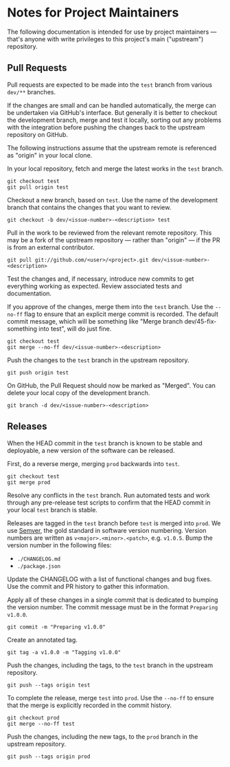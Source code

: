 # Notes for Project Maintainers

The following documentation is intended for use by project maintainers — that's anyone with write privileges to this project's main ("upstream") repository.

## Pull Requests

Pull requests are expected to be made into the ``test`` branch from various ``dev/**`` branches.

If the changes are small and can be handled automatically, the merge can be undertaken via GitHub's interface. But generally it is better to checkout the development branch, merge and test it locally, sorting out any problems with the integration before pushing the changes back to the upstream repository on GitHub. 

The following instructions assume that the upstream remote is referenced as "origin" in your local clone.

In your local repository, fetch and merge the latest works in the ``test`` branch.

```
git checkout test
git pull origin test
```

Checkout a new branch, based on ``test``. Use the name of the development branch that contains the changes that you want to review.

```
git checkout -b dev/<issue-number>-<description> test
```

Pull in the work to be reviewed from the relevant remote repository. This may be a fork of the upstream repository — rather than "origin" — if the PR is from an external contributor.

```
git pull git://github.com/<user>/<project>.git dev/<issue-number>-<description>
```

Test the changes and, if necessary, introduce new commits to get everything working as expected. Review associated tests and documentation.

If you approve of the changes, merge them into the ``test`` branch. Use the ``--no-ff`` flag to ensure that an explicit merge commit is recorded. The default commit message, which will be something like "Merge branch dev/45-fix-something into test", will do just fine.

```
git checkout test
git merge --no-ff dev/<issue-number>-<description>
```

Push the changes to the ``test`` branch in the upstream repository.

```
git push origin test
```

On GitHub, the Pull Request should now be marked as "Merged". You can delete your local copy of the development branch.

```
git branch -d dev/<issue-number>-<description>
```

## Releases

When the HEAD commit in the ``test`` branch is known to be stable and deployable, a new version of the software can be released.

First, do a reverse merge, merging ``prod`` backwards into ``test``.

```
git checkout test
git merge prod
```

Resolve any conflicts in the ``test`` branch. Run automated tests and work through any pre-release test scripts to confirm that the HEAD commit in your local ``test`` branch is stable.

Releases are tagged in the ``test`` branch before ``test`` is merged into ``prod``. We use [Semver](http://semver.org/), the gold standard in software version numbering. Version numbers are written as ``v<major>.<minor>.<patch>``, e.g. ``v1.0.5``. Bump the version number in the following files:

- ``./CHANGELOG.md``
- ``./package.json``

Update the CHANGELOG with a list of functional changes and bug fixes. Use the commit and PR history to gather this information.

Apply all of these changes in a single commit that is dedicated to bumping the version number. The commit message must be in the format ``Preparing v1.0.0``.

```
git commit -m "Preparing v1.0.0"
```

Create an annotated tag.

```
git tag -a v1.0.0 -m "Tagging v1.0.0"
```

Push the changes, including the tags, to the ``test`` branch in the upstream repository.

```
git push --tags origin test
```

To complete the release, merge ``test`` into ``prod``. Use  the ``--no-ff`` to ensure that the merge is explicitly recorded in the commit history.

```
git checkout prod
git merge --no-ff test
```

Push the changes, including the new tags, to the ``prod`` branch in the upstream repository.

```
git push --tags origin prod
```
